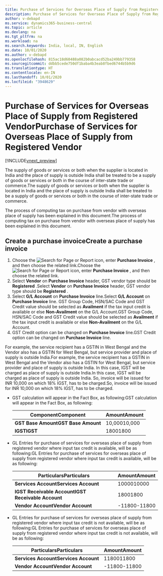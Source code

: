 ```yaml
---
title: Purchase of Services for Overseas Place of Supply from Registered Vendor
description: Purchase of Services for Overseas Place of Supply from Registered Vendor
author: v-debapd
ms.service: dynamics365-business-central
ms.topic: article
ms.devlang: na
ms.tgt_pltfrm: na
ms.workload: na
ms.search.keywords: India, local, IN, English
ms.date: 10/01/2020
ms.author: v-debapd
ms.openlocfilehash: 815ac18d60488a082b0abcacd52ba249bb779358
ms.sourcegitcommit: ddbb5cede750df1baba4b3eab8fbed6744b5b9d6
ms.translationtype: HT
ms.contentlocale: en-IN
ms.lasthandoff: 10/01/2020
ms.locfileid: "3948629"
---
```

# <a name="purchase-of-services-for-overseas-place-of-supply-from-registered-vendor"></a><span data-ttu-id="cd209-103">Purchase of Services for Overseas Place of Supply from Registered Vendor</span><span class="sxs-lookup"><span data-stu-id="cd209-103">Purchase of Services for Overseas Place of Supply from Registered Vendor</span></span>

[!INCLUDE[vnext_preview](../../includes/vnext_preview.md)]

<span data-ttu-id="cd209-104">The supply of goods or services or both when the supplier is located in India and the place of supply is outside India shall be treated to be a supply of goods or services or both in the course of inter-state trade or commerce.</span><span class="sxs-lookup"><span data-stu-id="cd209-104">The supply of goods or services or both when the supplier is located in India and the place of supply is outside India shall be treated to be a supply of goods or services or both in the course of inter-state trade or commerce.</span></span>

<span data-ttu-id="cd209-105">The process of computing tax on purchase from vendor with overseas place of supply has been explained in this document.</span><span class="sxs-lookup"><span data-stu-id="cd209-105">The process of computing tax on purchase from vendor with overseas place of supply has been explained in this document.</span></span>

## <a name="create-a-purchase-invoice"></a><span data-ttu-id="cd209-106">Create a purchase invoice</span><span class="sxs-lookup"><span data-stu-id="cd209-106">Create a purchase invoice</span></span>

1. <span data-ttu-id="cd209-107">Choose the ![Search for Page or Report](image/search_small.png "Search for Page or Report icon") icon, enter **Purchase Invoice** , and then choose the related link.</span><span class="sxs-lookup"><span data-stu-id="cd209-107">Choose the ![Search for Page or Report](image/search_small.png "Search for Page or Report icon") icon, enter **Purchase Invoice** , and then choose the related link.</span></span>
2. <span data-ttu-id="cd209-108">Select **Vendor** on **Purchase Invoice** header, GST vendor type should be **Registered** .</span><span class="sxs-lookup"><span data-stu-id="cd209-108">Select **Vendor** on **Purchase Invoice** header, GST vendor type should be **Registered** .</span></span>
3. <span data-ttu-id="cd209-109">Select **G/L Account** on **Purchase Invoice** line.</span><span class="sxs-lookup"><span data-stu-id="cd209-109">Select **G/L Account** on **Purchase Invoice** line.</span></span> <span data-ttu-id="cd209-110">GST Group Code, HSN/SAC Code and GST Credit value should be selected as **Availment** if the tax input credit is available or else **Non-Availment** on the G/L Account.</span><span class="sxs-lookup"><span data-stu-id="cd209-110">GST Group Code, HSN/SAC Code and GST Credit value should be selected as **Availment** if the tax input credit is available or else **Non-Availment** on the G/L Account.</span></span> 
4. <span data-ttu-id="cd209-111">GST Credit option can be changed on **Purchase Invoice** line.</span><span class="sxs-lookup"><span data-stu-id="cd209-111">GST Credit option can be changed on **Purchase Invoice** line.</span></span>

<span data-ttu-id="cd209-112">For example, the service recipient has a GSTIN in West Bengal and the Vendor also has a GSTIN for West Bengal, but service provider and place of supply is outside India.</span><span class="sxs-lookup"><span data-stu-id="cd209-112">For example, the service recipient has a GSTIN in West Bengal and the Vendor also has a GSTIN for West Bengal, but service provider and place of supply is outside India.</span></span> <span data-ttu-id="cd209-113">In this case, IGST will be charged as place of supply is outside India.</span><span class="sxs-lookup"><span data-stu-id="cd209-113">In this case, IGST will be charged as place of supply is outside India.</span></span> <span data-ttu-id="cd209-114">So, invoice will be issued for INR 10,000 on which 18% IGST, has to be charged.</span><span class="sxs-lookup"><span data-stu-id="cd209-114">So, invoice will be issued for INR 10,000 on which 18% IGST, has to be charged.</span></span>

- <span data-ttu-id="cd209-115">GST calculation will appear in the Fact Box, as following:</span><span class="sxs-lookup"><span data-stu-id="cd209-115">GST calculation will appear in the Fact Box, as following:</span></span>
    
    |<span data-ttu-id="cd209-116">Component</span><span class="sxs-lookup"><span data-stu-id="cd209-116">Component</span></span>|<span data-ttu-id="cd209-117">Amount</span><span class="sxs-lookup"><span data-stu-id="cd209-117">Amount</span></span>|
    |----------------------------------|---------------------------------------|  
    |<span data-ttu-id="cd209-118">**GST Base Amount**</span><span class="sxs-lookup"><span data-stu-id="cd209-118">**GST Base Amount**</span></span>|<span data-ttu-id="cd209-119">10,000</span><span class="sxs-lookup"><span data-stu-id="cd209-119">10,000</span></span>|  
    |<span data-ttu-id="cd209-120">**IGST**</span><span class="sxs-lookup"><span data-stu-id="cd209-120">**IGST**</span></span>|<span data-ttu-id="cd209-121">1800</span><span class="sxs-lookup"><span data-stu-id="cd209-121">1800</span></span>|

- <span data-ttu-id="cd209-122">GL Entries for purchase of services for overseas place of supply from registered vendor where input tax credit is available, will be as following:</span><span class="sxs-lookup"><span data-stu-id="cd209-122">GL Entries for purchase of services for overseas place of supply from registered vendor where input tax credit is available, will be as following:</span></span>
    
    |<span data-ttu-id="cd209-123">Particulars</span><span class="sxs-lookup"><span data-stu-id="cd209-123">Particulars</span></span>|<span data-ttu-id="cd209-124">Amount</span><span class="sxs-lookup"><span data-stu-id="cd209-124">Amount</span></span>|
    |----------------------------------|---------------------------------------|  
    |<span data-ttu-id="cd209-125">**Services Account**</span><span class="sxs-lookup"><span data-stu-id="cd209-125">**Services Account**</span></span>|<span data-ttu-id="cd209-126">10000</span><span class="sxs-lookup"><span data-stu-id="cd209-126">10000</span></span>|
    |<span data-ttu-id="cd209-127">**IGST Receivable Account**</span><span class="sxs-lookup"><span data-stu-id="cd209-127">**IGST Receivable Account**</span></span>|<span data-ttu-id="cd209-128">1800</span><span class="sxs-lookup"><span data-stu-id="cd209-128">1800</span></span>|  
    |<span data-ttu-id="cd209-129">**Vendor Account**</span><span class="sxs-lookup"><span data-stu-id="cd209-129">**Vendor Account**</span></span>|<span data-ttu-id="cd209-130">-11800</span><span class="sxs-lookup"><span data-stu-id="cd209-130">-11800</span></span>|

- <span data-ttu-id="cd209-131">GL Entries for purchase of services for overseas place of supply from registered vendor where input tax credit is not available, will be as following:</span><span class="sxs-lookup"><span data-stu-id="cd209-131">GL Entries for purchase of services for overseas place of supply from registered vendor where input tax credit is not available, will be as following:</span></span>
    
    |<span data-ttu-id="cd209-132">Particulars</span><span class="sxs-lookup"><span data-stu-id="cd209-132">Particulars</span></span>|<span data-ttu-id="cd209-133">Amount</span><span class="sxs-lookup"><span data-stu-id="cd209-133">Amount</span></span>|
    |----------------------------------|---------------------------------------|  
    |<span data-ttu-id="cd209-134">**Services Account**</span><span class="sxs-lookup"><span data-stu-id="cd209-134">**Services Account**</span></span>|<span data-ttu-id="cd209-135">11800</span><span class="sxs-lookup"><span data-stu-id="cd209-135">11800</span></span>|
    |<span data-ttu-id="cd209-136">**Vendor Account**</span><span class="sxs-lookup"><span data-stu-id="cd209-136">**Vendor Account**</span></span>|<span data-ttu-id="cd209-137">-11800</span><span class="sxs-lookup"><span data-stu-id="cd209-137">-11800</span></span>|







































